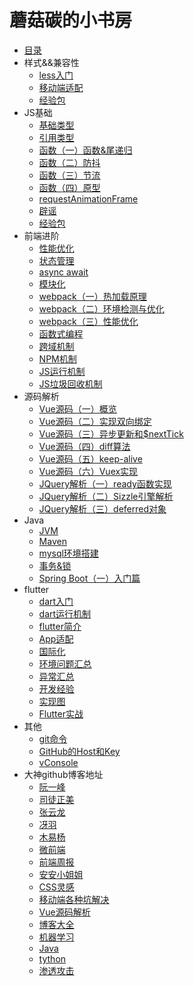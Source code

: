 # 蘑菇碳的小书房

* [目录](README.md)
* 样式&&兼容性
  * [less入门](css/less.md)
  * [移动端适配](css/LAYOUT.md)
  * [经验包](css/EXPERIENCE.md)
* JS基础
  * [基础类型](javascript/basal_type.md)
  * [引用类型](javascript/object_type.md)
  * [函数（一）函数&尾递归](javascript/function.md)
  * [函数（二）防抖](javascript/debounce.md)
  * [函数（三）节流](javascript/throttle.md)
  * [函数（四）原型](javascript/prototype.md)
  * [requestAnimationFrame](javascript/request_frame.md)
  * [辟谣](javascript/rumor.md)
  * [经验包](javascript/experience.md)
* 前端进阶
  * [性能优化](sse/optimization.md)
  * [状态管理](sse/state_manage.md)
  * [async await](sse/async_await.md)
  * [模块化](sse/module.md)
  * [webpack（一）热加载原理](fed-tools/hot_loader.md)
  * [webpack（二）环境检测与优化](fed-tools/define_plugin.md)
  * [webpack（三）性能优化](fed-tools/webpack_optimization.md)
  * [函数式编程](sse/function_program.md)
  <!-- * [Reactive Extensions](rxjs/rxjs.md) -->
  * [跨域机制](browser/cross_origin.md)
  * [NPM机制](node/NPM.md)
  * [JS运行机制](sse/event_loop.md)
  * [JS垃圾回收机制](browser/garbage_collection.md)
* 源码解析
  * [Vue源码（一）概览](vue/base.md)
  * [Vue源码（二）实现双向绑定](vue/proxy.md)
  * [Vue源码（三）异步更新和$nextTick](vue/next_tick.md)
  * [Vue源码（四）diff算法](vue/diff.md)
  * [Vue源码（五）keep-alive](vue/keep_alive.md)
  * [Vue源码（六）Vuex实现](vue/vuex.md)
  * [JQuery解析（一）ready函数实现](jQuery/ready.md)
  * [JQuery解析（二）Sizzle引擎解析](jQuery/sizzle.md)
  * [JQuery解析（三）deferred对象](jQuery/deferred.md)
* Java
  * [JVM](java/JVM.md)
  * [Maven](java/maven.md)
  * [mysql环境搭建](java/MYSQL.md)
  * [事务&锁](java/data_base.md)
  * [Spring Boot（一）入门篇](spring-boot/init.md)
  <!-- * [Spring Boot（二）注解](spring-boot/decoration.md) -->
* flutter
  * [dart入门](dart/PRIMER.md)
  * [dart运行机制](dart/event_loop.md)
  * [flutter简介](flutter/BRIEF.md)
  * [App适配](flutter/PRIMER.md)
  * [国际化](flutter/LOCAL.md)
  * [环境问题汇总](flutter/SCENES.md)
  * [异常汇总](flutter/EXCEPTION.md)
  * [开发经验](flutter/ISSUE.md)
  * [实现图](flutter/IMPLEMENT.md)
  * [Flutter实战](https://github.com/zhongmeizhi/fultter-example-app)
* 其他
  * [git命令](other/GIT.md)
  * [GitHub的Host和Key](other/GITHUB.md)
  * [vConsole](other/vConsole.md)
* 大神github博客地址
  * [阮一峰](https://github.com/ruanyf)
  * [司徒正美](https://github.com/RubyLouvre/mobileHack)
  * [张云龙](https://github.com/fouber/blog)
  * [冴羽](https://github.com/mqyqingfeng/Blog)
  * [木易杨](https://github.com/yygmind)
  * [微前端](https://github.com/phodal/microfrontends)
  * [前端周报](https://github.com/Tnfe/TNFE-Weekly)
  * [安安小姐姐](https://github.com/sisterAn/blog)
  * [CSS灵感](https://github.com/chokcoco/CSS-Inspiration)
  * [移动端各种坑解决](https://github.com/RubyLouvre/mobileHack)
  * [Vue源码解析](https://github.com/answershuto/learnVue)
  * [博客大全](https://github.com/libin1991/libin_Blog)
  * [机器学习](https://github.com/apachecn/AiLearning)
  * [Java](https://github.com/Snailclimb/JavaGuide)
  * [tython](https://github.com/jackfrued/Python-100-Days)
  * [渗透攻击](https://github.com/Micropoor/Micro8)